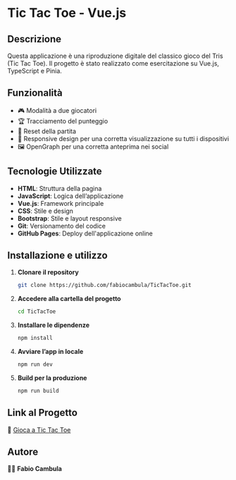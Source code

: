 # Tic Tac Toe - Vue.js

## Descrizione
Questa applicazione è una riproduzione digitale del classico gioco del Tris (Tic Tac Toe). Il progetto è stato realizzato come esercitazione su Vue.js, TypeScript e Pinia.

## Funzionalità
- 🎮 Modalità a due giocatori
- 🏆 Tracciamento del punteggio
- 🔄 Reset della partita
- 📱 Responsive design per una corretta visualizzazione su tutti i dispositivi
- 🖼️ OpenGraph per una corretta anteprima nei social

## Tecnologie Utilizzate
- **HTML**: Struttura della pagina
- **JavaScript**: Logica dell’applicazione
- **Vue.js**: Framework principale
- **CSS**: Stile e design
- **Bootstrap**: Stile e layout responsive
- **Git**: Versionamento del codice
- **GitHub Pages**: Deploy dell'applicazione online

## Installazione e utilizzo
1. **Clonare il repository**
   ```bash
   git clone https://github.com/fabiocambula/TicTacToe.git
   ```
2. **Accedere alla cartella del progetto**
   ```bash
   cd TicTacToe
   ```
3. **Installare le dipendenze**
   ```bash
   npm install
   ```
4. **Avviare l’app in locale**
   ```bash
   npm run dev
   ```
5. **Build per la produzione**
   ```bash
   npm run build
   ```

## Link al Progetto
🔗 [Gioca a Tic Tac Toe](https://fabiocambula.github.io/TicTacToe/)

## Autore
👨‍💻 **Fabio Cambula**
